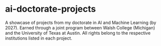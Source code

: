 # ai-doctorate-projects
A showcase of projects from my doctorate in AI and Machine Learning (by 2027). Earned through a joint program between Walsh College (Michigan) and the University of Texas at Austin. All rights belong to the respective institutions listed in each project.
